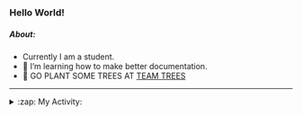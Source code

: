 ### Hello World!

##### About:
- Currently I am a student.
- 🌱 I’m learning how to make better documentation.
- 🌱 GO PLANT SOME TREES AT [TEAM TREES](https://teamtrees.org/)

---
<details>
  <summary>:zap: My Activity:</summary>
  
<!--START_SECTION:waka-->
![Code Time](http://img.shields.io/badge/Code%20Time-1%2C135%20hrs%2037%20mins-blue)

**I'm a Night 🦉** 

```text
🌞 Morning                1322 commits        ██░░░░░░░░░░░░░░░░░░░░░░░   08.95 % 
🌆 Daytime                5288 commits        █████████░░░░░░░░░░░░░░░░   35.81 % 
🌃 Evening                4269 commits        ███████░░░░░░░░░░░░░░░░░░   28.91 % 
🌙 Night                  3887 commits        ███████░░░░░░░░░░░░░░░░░░   26.32 % 
```
📅 **I'm Most Productive on Wednesday** 

```text
Monday                   2244 commits        ████░░░░░░░░░░░░░░░░░░░░░   15.20 % 
Tuesday                  1896 commits        ███░░░░░░░░░░░░░░░░░░░░░░   12.84 % 
Wednesday                3420 commits        ██████░░░░░░░░░░░░░░░░░░░   23.16 % 
Thursday                 1815 commits        ███░░░░░░░░░░░░░░░░░░░░░░   12.29 % 
Friday                   1429 commits        ██░░░░░░░░░░░░░░░░░░░░░░░   09.68 % 
Saturday                 1323 commits        ██░░░░░░░░░░░░░░░░░░░░░░░   08.96 % 
Sunday                   2639 commits        ████░░░░░░░░░░░░░░░░░░░░░   17.87 % 
```


📊 **This Week I Spent My Time On** 

```text
🔥 Editors: 
VS Code                  2 hrs 41 mins       █████████████████████████   100.00 % 

🐱‍💻 Projects: 
praise                   1 hr 21 mins        █████████████░░░░░░░░░░░░   50.59 % 
gfg-frontend             1 hr 19 mins        ████████████░░░░░░░░░░░░░   49.41 % 
```


 Last Updated on 15/06/2023 08:08:45 UTC
<!--END_SECTION:waka-->
</details>
